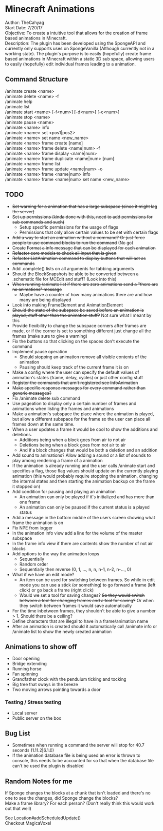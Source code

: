 # Minecraft Animations
Author: TheCahyag  
Start Date: 7/20/17  
Objective: To create a intuitive tool that allows for the creation of frame based animations in Minecraft.  
Description: The plugin has been developed using the SpongeAPI and currently only 
supports uses on SpongeVanilla (Although currently not in a working state). The plugin's
purpose is to easily (hopefully) create frame based animations in Minecraft within a static 3D sub
space, allowing users to easily (hopefully) edit individual frames leading to a animation.

## Command Structure
/animate create \<name>  
/animate delete \<name> -f  
/animate help  
/animate list  
/animate start \<name> [-f\<num>] [-d\<num>] [-c\<num>]  
/animate stop \<name>  
/animate pause \<name>  
/animate \<name> info  
/animate \<name> set <pos1|pos2>  
/animate \<name> set name <new_name>  
/animate \<name> frame create [name]  
/animate \<name> frame delete <name|num> -f  
/animate \<name> frame display <name|num>  
/animate \<name> frame duplicate <name|num> [num]   
/animate \<name> frame list  
/animate \<name> frame update <name|num> -o  
/animate \<name> frame <name|num> info  
/animate \<name> frame <name|num> set name <new_name>

## TODO
* ~~Set warning for a animation that has a large subspace (since it might lag the server)~~
* ~~Set up permissions (kinda done with this, need to add permissions for sub commands and such)~~
    * Setup specific permissions for the usage of flags
    * Permissions that only allow certain values to be set with certain flags
* ~~Add a way to start an animation without a command? Or just force people to use command blocks to run the command~~ (No go)
* ~~Create~~ ~~Format a info message that can be displayed for each animation~~
* ~~Refactor core models to check all input that is given~~
* ~~Refactor ListAnimation command to display buttons that will act as commands~~
* Add .complete() lists on all arguments for tabbing arguments
* Should the BlockSnapshots be able to be converted between a .schematic file for MCEdit and stuff? (Look into this)
* ~~When running /animate list if there are zero animations send a "there are no animations" message~~
    * Maybe have a counter of how many animations there are and how many are being displayed
* Look into making FrameElement and AnimationElement
* ~~Should the state of the subspace be saved before an animation is played, stuff other than the animation stuff?~~ Not sure what I meant by this
* Provide flexibility to change the subspace corners after frames are made, or if the corner is set to something different just change all the frames (make sure to give a warning)
* Fix the buttons so that clicking on the spaces don't execute the command
* Implement pause operation
    * Should stopping an animation remove all visible contents of the animation
    * Pausing should keep track of the current frame it is on
* Make a config where the user can specify the default values of animation's states (frame, delay, cycles) or just other config stuff
* ~~Register the commands that arn't registered see InfoAnimation~~
* ~~Make specific response messages for every command rather than generic messages?~~
* Fix /animate delete sub command
* Use pageation to display only a certain number of frames and animations when listing the frames and animations
* Make a animation's subspace the place where the animation is played, but allow a different subspace for the frame so the user can place all frames down at the same time.
* When a user updates a frame it would be cool to show the additions and deletions.
   * Additions being when a block goes from air to not air
   * Deletions being when a block goes from not air to air
   * And if a block changes that would be both a deletion and an addition
* Add sound to animations? Allow adding a sound or a list of sounds to play among rendering a frame of a animation
* If the animation is already running and the user calls /animate start <name> and specifies a flag, those flag values should update on the currently playing animation (this would probably require stopping the animation, changing the internal states and then starting the animation backup on the frame it stopped on)
* Add condition for pausing and playing an animation
    * An animation can only be played if it's initialized and has more than one frame
    * An animation can only be paused if the current status is a played status
* Add a message in the bottom middle of the users screen showing what frame the animation is on
* Fix NPE from logger
* In the animation info view add a line for the volume of the master subspace
* In the frame info view if there are contents show the number of not air blocks
* Add options to the way the animation loops
    * Sequentially 
    * Random order
    * Sequentially then reverse (0, 1, ..., n, n, n-1, n-2, n-..., 0)
* What if we have an edit mode? 
    * An item can be used for switching between frames. So while in edit mode you can use a stick (or something) to go forward a frame (left click) or go back a frame (right click)
    * Would we set a tool for saving changes? ~~So they would switch between a tool for changing frames and a tool for saving?~~ Or when they switch between frames it would save automatically
* For the time inbetween frames, they shouldn't be able to give a number > 1. Should there be a ceiling?
* Define characters that are illegal to have in a frame/animation name
* After an animation is created should it automatically call /animate <name> info or /animate list to show the newly created animation


## Animations to show off
* Door opening
* Bridge extending
* Running horse
* Fan spinning
* Grandfather clock with the pendulum ticking and tocking
* Big tree that sways in the breeze
* Two moving arrows pointing towards a door

### Testing / Stress testing
* Local server
* Public server on the box

## Bug List
* Sometimes when running a command the server will stop for 40.7 seconds (1.11.2|6.1.0)
* If the animation database file is being used an error is thrown to console, this needs to be accounted for so that when the database file can't be used the plugin is disabled



## Random Notes for me
If Sponge changes the blocks at a chunk that isn't loaded and there's no one to see the changes, 
did Sponge change the blocks?  
Make a frame library? For each person? (Don't really think this would work out that well)

See Location#addScheduledUpdate()  
Checkout MagicaVoxel
